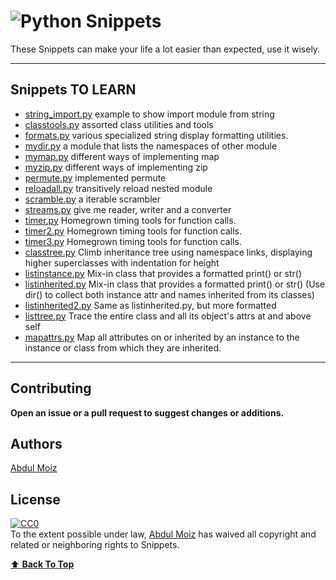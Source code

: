 # ![Python Snippets](./logo.png "Python Snippets")
These Snippets can make your life a lot easier than expected, use it wisely.

---

## Snippets TO LEARN

- [string_import.py](string_import.py) example to show import module from string
- [classtools.py](classtools.py) assorted class utilities and tools
- [formats.py](formats.py) various specialized string display formatting utilities.
- [mydir.py](mydir.py) a module that lists the namespaces of other module
- [mymap.py](mymap.py) different ways of implementing map
- [myzip.py](myzip.py) different ways of implementing zip
- [permute.py](permute.py) implemented permute
- [reloadall.py](reloadall.py) transitively reload nested module
- [scramble.py](scramble.py) a iterable scrambler
- [streams.py](streams.py) give me reader, writer and a converter
- [timer.py](timer.py) Homegrown timing tools for function calls.
- [timer2.py](timer2.py) Homegrown timing tools for function calls.
- [timer3.py](timer3.py) Homegrown timing tools for function calls.
- [classtree.py](classtree.py) Climb inheritance tree using namespace links, displaying higher superclasses with indentation for height
- [listinstance.py](listinstance.py)  Mix-in class that provides a formatted print() or str()
- [listinherited.py](listinherited.py) Mix-in class that provides a formatted print() or str() (Use dir() to collect both instance attr and names inherited from its classes)
- [listinherited2.py](listinherited2.py) Same as listinherited.py, but more formatted
- [listtree.py](listtree.py) Trace the entire class and all its object's attrs at and above self
- [mapattrs.py](mapattrs.py) Map all attributes on or inherited by an
instance to the instance or class from which they are inherited.

---

## Contributing

__Open an issue or a pull request to suggest changes or additions.__

## Authors

[Abdul Moiz](https://github.com/progrmoiz)

## License

<p xmlns:dct="http://purl.org/dc/terms/">
  <a rel="license"
     href="http://creativecommons.org/publicdomain/zero/1.0/">
    <img src="http://i.creativecommons.org/p/zero/1.0/88x31.png" style="border-style: none;" alt="CC0" />
  </a>
  <br />
  To the extent possible under law,
  <a rel="dct:publisher"
     href="https://github.com/progrmoiz/">
    <span property="dct:title">Abdul Moiz</span></a>
  has waived all copyright and related or neighboring rights to
  <span property="dct:title">Snippets</span>.
</p>

[:arrow_up: __Back To Top__](#python-snippets)
